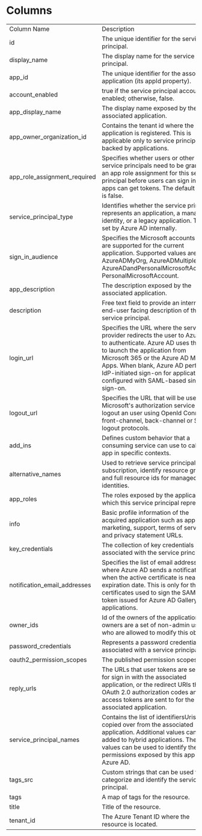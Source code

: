 # Columns  

<table>
	<tr><td>Column Name</td><td>Description</td></tr>
	<tr><td>id</td><td>The unique identifier for the service principal.</td></tr>
	<tr><td>display_name</td><td>The display name for the service principal.</td></tr>
	<tr><td>app_id</td><td>The unique identifier for the associated application (its appId property).</td></tr>
	<tr><td>account_enabled</td><td>true if the service principal account is enabled; otherwise, false.</td></tr>
	<tr><td>app_display_name</td><td>The display name exposed by the associated application.</td></tr>
	<tr><td>app_owner_organization_id</td><td>Contains the tenant id where the application is registered. This is applicable only to service principals backed by applications.</td></tr>
	<tr><td>app_role_assignment_required</td><td>Specifies whether users or other service principals need to be granted an app role assignment for this service principal before users can sign in or apps can get tokens. The default value is false.</td></tr>
	<tr><td>service_principal_type</td><td>Identifies whether the service principal represents an application, a managed identity, or a legacy application. This is set by Azure AD internally.</td></tr>
	<tr><td>sign_in_audience</td><td>Specifies the Microsoft accounts that are supported for the current application. Supported values are: AzureADMyOrg, AzureADMultipleOrgs, AzureADandPersonalMicrosoftAccount, PersonalMicrosoftAccount.</td></tr>
	<tr><td>app_description</td><td>The description exposed by the associated application.</td></tr>
	<tr><td>description</td><td>Free text field to provide an internal end-user facing description of the service principal.</td></tr>
	<tr><td>login_url</td><td>Specifies the URL where the service provider redirects the user to Azure AD to authenticate. Azure AD uses the URL to launch the application from Microsoft 365 or the Azure AD My Apps. When blank, Azure AD performs IdP-initiated sign-on for applications configured with SAML-based single sign-on.</td></tr>
	<tr><td>logout_url</td><td>Specifies the URL that will be used by Microsoft's authorization service to logout an user using OpenId Connect front-channel, back-channel or SAML logout protocols.</td></tr>
	<tr><td>add_ins</td><td>Defines custom behavior that a consuming service can use to call an app in specific contexts.</td></tr>
	<tr><td>alternative_names</td><td>Used to retrieve service principals by subscription, identify resource group and full resource ids for managed identities.</td></tr>
	<tr><td>app_roles</td><td>The roles exposed by the application which this service principal represents.</td></tr>
	<tr><td>info</td><td>Basic profile information of the acquired application such as app's marketing, support, terms of service and privacy statement URLs.</td></tr>
	<tr><td>key_credentials</td><td>The collection of key credentials associated with the service principal.</td></tr>
	<tr><td>notification_email_addresses</td><td>Specifies the list of email addresses where Azure AD sends a notification when the active certificate is near the expiration date. This is only for the certificates used to sign the SAML token issued for Azure AD Gallery applications.</td></tr>
	<tr><td>owner_ids</td><td>Id of the owners of the application. The owners are a set of non-admin users who are allowed to modify this object.</td></tr>
	<tr><td>password_credentials</td><td>Represents a password credential associated with a service principal.</td></tr>
	<tr><td>oauth2_permission_scopes</td><td>The published permission scopes.</td></tr>
	<tr><td>reply_urls</td><td>The URLs that user tokens are sent to for sign in with the associated application, or the redirect URIs that OAuth 2.0 authorization codes and access tokens are sent to for the associated application.</td></tr>
	<tr><td>service_principal_names</td><td>Contains the list of identifiersUris, copied over from the associated application. Additional values can be added to hybrid applications. These values can be used to identify the permissions exposed by this app within Azure AD.</td></tr>
	<tr><td>tags_src</td><td>Custom strings that can be used to categorize and identify the service principal.</td></tr>
	<tr><td>tags</td><td>A map of tags for the resource.</td></tr>
	<tr><td>title</td><td>Title of the resource.</td></tr>
	<tr><td>tenant_id</td><td>The Azure Tenant ID where the resource is located.</td></tr>
</table>